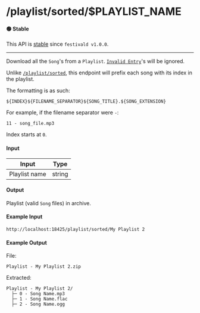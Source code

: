 # /playlist/sorted/$PLAYLIST_NAME

#### 🟢 Stable
This API is [stable](/api-stability/marker.md) since `festivald v1.0.0`.

---

Download all the `Song`'s from a `Playlist`. [`Invalid Entry`](/common-objects/playlist.md)'s will be ignored.

Unlike [`/playlist/sorted`](/rest/playlist/playlist/unsorted.md), this endpoint will prefix each song with its index in the playlist.

The formatting is as such:
```plaintext
${INDEX}${FILENAME_SEPARATOR}${SONG_TITLE}.${SONG_EXTENSION}
```
For example, if the filename separator were ` - `:
```plaintext
11 - song_file.mp3
```

Index starts at `0`.

#### Input
| Input         | Type   |
|---------------|--------|
| Playlist name | string |

#### Output
Playlist (valid `Song` files) in archive.

#### Example Input
```http
http://localhost:18425/playlist/sorted/My Playlist 2
```

#### Example Output
File:
```plaintext
Playlist - My Playlist 2.zip
```

Extracted:
```plaintext
Playlist - My Playlist 2/
  ├─ 0 - Song Name.mp3
  ├─ 1 - Song Name.flac
  ├─ 2 - Song Name.ogg
```
